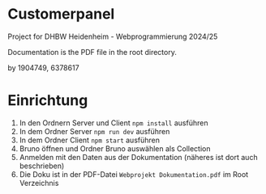 # Customerpanel

Project for DHBW Heidenheim - Webprogrammierung 2024/25

Documentation is the PDF file in the root directory.

by 1904749, 6378617

# Einrichtung

1. In den Ordnern Server und Client `npm install` ausführen
2. In dem Ordner Server `npm run dev` ausführen
3. In dem Ordner Client `npm start` ausführen
4. Bruno öffnen und Ordner Bruno auswählen als Collection
5. Anmelden mit den Daten aus der Dokumentation (näheres ist dort auch beschrieben)
6. Die Doku ist in der PDF-Datei `Webprojekt Dokumentation.pdf` im Root Verzeichnis
